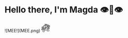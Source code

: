 ### 
<h1>Hello there, I'm Magda 👁️👄👁️</h1> 
![MEE!](MEE.png)
<img src="MEE.png" width="28px" height="28px">



